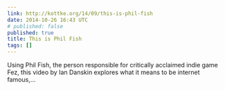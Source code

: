 ```yaml
---
link: http://kottke.org/14/09/this-is-phil-fish
date: 2014-10-26 16:43 UTC
# published: false
published: true
title: This is Phil Fish
tags: []
---
```


Using Phil Fish, the person responsible for critically acclaimed indie game Fez, this video by Ian Danskin explores what it means to be internet famous,…
